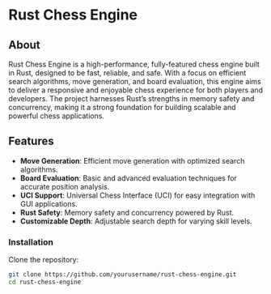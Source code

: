# Rust Chess Engine

## About
Rust Chess Engine is a high-performance, fully-featured chess engine built in Rust, designed to be fast, reliable, and safe. With a focus on efficient search algorithms, move generation, and board evaluation, this engine aims to deliver a responsive and enjoyable chess experience for both players and developers. The project harnesses Rust’s strengths in memory safety and concurrency, making it a strong foundation for building scalable and powerful chess applications.

## Features
- **Move Generation**: Efficient move generation with optimized search algorithms.
- **Board Evaluation**: Basic and advanced evaluation techniques for accurate position analysis.
- **UCI Support**: Universal Chess Interface (UCI) for easy integration with GUI applications.
- **Rust Safety**: Memory safety and concurrency powered by Rust.
- **Customizable Depth**: Adjustable search depth for varying skill levels.

### Installation
Clone the repository:
```bash
git clone https://github.com/yourusername/rust-chess-engine.git
cd rust-chess-engine

